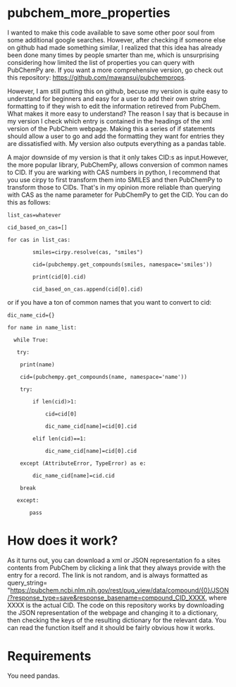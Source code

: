 # pubchem_more_properties


I wanted to make this code available to save some other poor soul from some additional google searches. However, after checking if someone else on github had made something similar, I realized that this idea has already been done many times by people smarter than me, which is unsurprising considering how limited the list of properties you can query with PubChemPy are. If you want a more comprehensive version, go check out this repository: https://github.com/mawansui/pubchemprops. 

However, I am still putting this on github, becuse my version is quite easy to understand for beginners and easy for a user to add their own string formatting to if they wish to edit the information retireved from PubChem. What makes it more easy to understand? The reason I say that is because in my version I check which entry is contained in the headings of the xml version of the PubChem webpage. Making this a series of if statements should allow a user to go and add the formatting they want for entries they are dissatisfied with. My version also outputs everything as a pandas table.

A major downside of my version is that it only takes CID:s as input.However, the more popular library, PubChemPy, allows conversion of common names to CID. If you are warking with CAS numbers in python, I recommend that you use cirpy to first transform them into SMILES and then PubChemPy to transform those to CIDs. That's in my opinion more reliable than querying with CAS as the name parameter for PubChemPy to get the CID. You can do this as follows:



```
list_cas=whatever

cid_based_on_cas=[]

for cas in list_cas:

        smiles=cirpy.resolve(cas, "smiles")
        
        cid=(pubchempy.get_compounds(smiles, namespace='smiles'))
        
        print(cid[0].cid)
        
        cid_based_on_cas.append(cid[0].cid)
```     


or if you have a ton of common names that you want to convert to cid:


```
dic_name_cid={}

for name in name_list:

  while True:
  
   try:
   
    print(name)
    
    cid=(pubchempy.get_compounds(name, namespace='name'))
    
    try:
    
        if len(cid)>1:
        
            cid=cid[0]
            
            dic_name_cid[name]=cid[0].cid
            
        elif len(cid)==1:
        
            dic_name_cid[name]=cid[0].cid
            
    except (AttributeError, TypeError) as e:
    
        dic_name_cid[name]=cid.cid
        
    break
    
   except:
   
       pass
```


# How does it work?

As it turns out, you can download a xml or JSON representation fo a sites contents from PubChem by clicking a link that they always provide with the entry for a record. The link is not random, and is always formatted as query_string= "https://pubchem.ncbi.nlm.nih.gov/rest/pug_view/data/compound/{0}/JSON/?response_type=save&response_basename=compound_CID_XXXX, where XXXX is the actual CID. The code on this repository works by downloading the JSON representation of the webpage and changing it to a dictionary, then checking the keys of the resulting dictionary for the relevant data. You can read the function itself and it should be fairly obvious how it works.


# Requirements

You need pandas.
